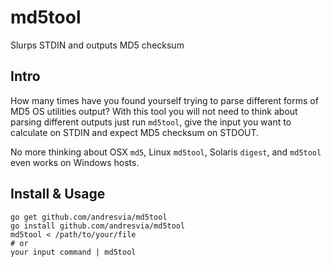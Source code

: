 # md5tool
Slurps STDIN and outputs MD5 checksum

## Intro

How many times have you found yourself trying to parse different forms of
MD5 OS utilities output? With this tool you will not need to think about parsing
different outputs just run `md5tool`, give the input you want to calculate
on STDIN and expect MD5 checksum on STDOUT.

No more thinking about OSX `md5`, Linux `md5tool`, Solaris `digest`, and `md5tool` even
works on Windows hosts.

## Install & Usage

	go get github.com/andresvia/md5tool
	go install github.com/andresvia/md5tool
	md5tool < /path/to/your/file
	# or
	your input command | md5tool
